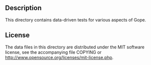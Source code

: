 Description
------------

This directory contains data-driven tests for various aspects of Gope.

License
--------

The data files in this directory are distributed under the MIT software
license, see the accompanying file COPYING or
http://www.opensource.org/licenses/mit-license.php.

